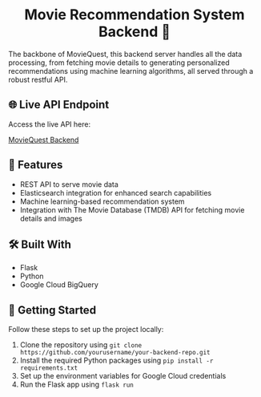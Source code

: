 <!-- Heading for the Project Title -->
<h1 align="center">Movie Recommendation System Backend 🔧</h1>

<!-- Description -->
<p>The backbone of MovieQuest, this backend server handles all the data processing, from fetching movie details to generating personalized recommendations using machine learning algorithms, all served through a robust restful API.</p>

<!-- Live API Endpoint -->
<h2>🌐 Live API Endpoint</h2>
<p>Access the live API here:</p>
<p><a href="https://backend-a2-2-62asncaisq-oa.a.run.app" target="_blank">MovieQuest Backend</a></p>

<!-- Features -->
<h2>🚀 Features</h2>
<ul>
  <li>REST API to serve movie data</li>
  <li>Elasticsearch integration for enhanced search capabilities</li>
  <li>Machine learning-based recommendation system</li>
  <li>Integration with The Movie Database (TMDB) API for fetching movie details and images</li>
</ul>

<!-- Technologies Used -->
<h2>🛠️ Built With</h2>
<ul>
  <li>Flask</li>
  <li>Python</li>
  <li>Google Cloud BigQuery</li>
</ul>

<!-- Getting Started -->
<h2>🏁 Getting Started</h2>
<p>Follow these steps to set up the project locally:</p>
<ol>
  <li>Clone the repository using <code>git clone https://github.com/yourusername/your-backend-repo.git</code></li>
  <li>Install the required Python packages using <code>pip install -r requirements.txt</code></li>
  <li>Set up the environment variables for Google Cloud credentials</li>
  <li>Run the Flask app using <code>flask run</code></li>
</ol>
